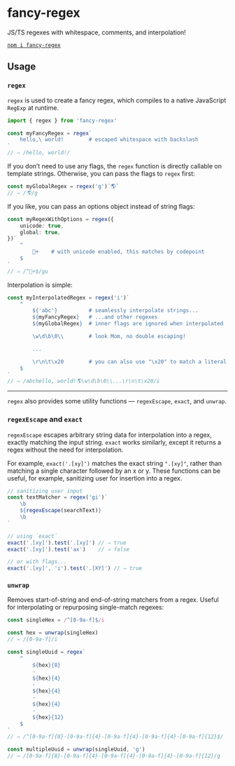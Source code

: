 # fancy-regex

JS/TS regexes with whitespace, comments, and interpolation!

[`npm i fancy-regex`](https://www.npmjs.com/package/fancy-regex)

## Usage

### `regex`

`regex` is used to create a fancy regex, which compiles to a native JavaScript `RegExp` at runtime.

```ts
import { regex } from 'fancy-regex'

const myFancyRegex = regex`
    hello,\ world!        # escaped whitespace with backslash
`
// ⇒ /hello, world!/
```

If you don’t need to use any flags, the `regex` function is directly callable on template strings. Otherwise, you can pass the flags to `regex` first:

```ts
const myGlobalRegex = regex('g')`🌎`
// ⇒ /🌎/g
```

If you like, you can pass an options object instead of string flags:

```ts
const myRegexWithOptions = regex({
    unicode: true,
    global: true,
})`
    ^
        💩+    # with unicode enabled, this matches by codepoint
    $
`
// ⇒ /^💩+$/gu
```

Interpolation is simple:

```ts
const myInterpolatedRegex = regex('i')`
    ^
        ${'abc'}          # seamlessly interpolate strings...
        ${myFancyRegex}   # ...and other regexes
        ${myGlobalRegex}  # inner flags are ignored when interpolated

        \w\d\b\0\\        # look Mom, no double escaping!

        ...

        \r\n\t\x20        # you can also use "\x20" to match a literal space
    $
`
// ⇒ /abchello, world!🌎\w\d\b\0\\...\r\n\t\x20/i
```

---

`regex` also provides some utility functions — `regexEscape`, `exact`, and `unwrap`.

### `regexEscape` and `exact`

`regexEscape` escapes arbitrary string data for interpolation into a regex, exactly matching the input string. `exact` works similarly, except it returns a regex without the need for interpolation.

For example, `exact('.[xy]')` matches the exact string `".[xy]"`, rather than matching a single character followed by an x or y. These functions can be useful, for example, sanitizing user for insertion into a regex.

```ts
// sanitizing user input
const textMatcher = regex('gi')`
    \b
    ${regexEscape(searchText)}
    \b
`

// using `exact`
exact('.[xy]').test('.[xy]') // ⇒ true
exact('.[xy]').test('ax')    // ⇒ false

// or with flags...
exact('.[xy]', 'i').test('.[XY]') // ⇒ true
```

### `unwrap`

Removes start-of-string and end-of-string matchers from a regex. Useful for interpolating or repurposing single-match regexes:

```ts
const singleHex = /^[0-9a-f]$/i

const hex = unwrap(singleHex)
// ⇒ /[0-9a-f]/i

const singleUuid = regex`
    ^
        ${hex}{8}
        -
        ${hex}{4}
        -
        ${hex}{4}
        -
        ${hex}{4}
        -
        ${hex}{12}
    $
`
// ⇒ /^[0-9a-f]{8}-[0-9a-f]{4}-[0-9a-f]{4}-[0-9a-f]{4}-[0-9a-f]{12}$/

const multipleUuid = unwrap(singleUuid, 'g')
// ⇒ /[0-9a-f]{8}-[0-9a-f]{4}-[0-9a-f]{4}-[0-9a-f]{4}-[0-9a-f]{12}/g
```
